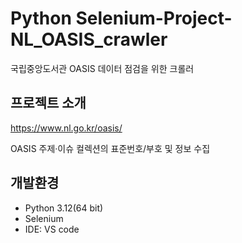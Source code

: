 # Python Selenium-Project-NL_OASIS_crawler
국립중앙도서관 OASIS 데이터 점검을 위한 크롤러 

## 프로젝트 소개
https://www.nl.go.kr/oasis/

OASIS 주제·이슈 컬렉션의 표준번호/부호 및 정보 수집 

## 개발환경
- Python 3.12(64 bit)
- Selenium
- IDE: VS code
